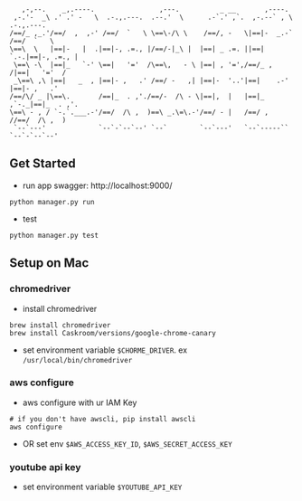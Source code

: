 ```
   ,-,--.    _,.----.                ,---.          _ __       ,----.               
 ,-.'-  _\ .' .' -   \  .-.,.---.  .--.'  \      .-`.' ,`.  ,-.--` , \  .-.,.---.   
/==/_ ,_.'/==/  ,  ,-' /==/  `   \ \==\-/\ \    /==/, -   \|==|-  _.-` /==/  `   \  
\==\  \   |==|-   |  .|==|-, .=., |/==/-|_\ |  |==| _ .=. ||==|   `.-.|==|-, .=., | 
 \==\ -\  |==|_   `-' \==|   '='  /\==\,   - \ |==| , '=',/==/_ ,    /|==|   '='  / 
 _\==\ ,\ |==|   _  , |==|- ,   .' /==/ -   ,| |==|-  '..'|==|    .-' |==|- ,   .'  
/==/\/ _ |\==\.       /==|_  . ,'./==/-  /\ - \|==|,  |   |==|_  ,`-._|==|_  . ,'.  
\==\ - , / `-.`.___.-'/==/  /\ ,  )==\ _.\=\.-'/==/ - |   /==/ ,     //==/  /\ ,  ) 
 `--`---'             `--`-`--`--' `--`        `--`---'   `--`-----`` `--`-`--`--'  
```

## Get Started
- run app
swagger: http://localhost:9000/
```
python manager.py run
```
- test
```
python manager.py test
```
## Setup on Mac
### chromedriver
- install chromedriver
```shell script
brew install chromedriver
brew install Caskroom/versions/google-chrome-canary
```
- set environment variable `$CHORME_DRIVER`. ex `/usr/local/bin/chromedriver`
### aws configure
- aws configure with ur IAM Key
```shell script
# if you don't have awscli, pip install awscli
aws configure
```
- OR set env `$AWS_ACCESS_KEY_ID`, `$AWS_SECRET_ACCESS_KEY`
### youtube api key
- set environment variable `$YOUTUBE_API_KEY`
